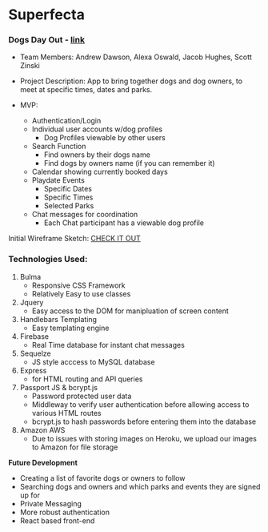 # Superfecta

### Dogs Day Out - [link](https://dogs-day-out.herokuapp.com/)

- Team Members: Andrew Dawson, Alexa Oswald, Jacob Hughes, Scott Zinski

- Project Description: App to bring together dogs and dog owners, to meet at specific times, dates and parks.

- MVP:
  - Authentication/Login
  - Individual user accounts w/dog profiles
    - Dog Profiles viewable by other users
  - Search Function
    - Find owners by their dogs name
    - Find dogs by owners name (if you can remember it)
  - Calendar showing currently booked days
  - Playdate Events
    - Specific Dates
    - Specific Times
    - Selected Parks 
  - Chat messages for coordination
    - Each Chat participant has a viewable dog profile
    
Initial Wireframe Sketch: [CHECK IT OUT](https://xd.adobe.com/view/f894ea2c-7a16-44b1-54c8-8606e70de2d0-8ea5/screen/082e648c-b3b5-4164-aa31-7324eb758f95/Calendar-Day/)

### Technologies Used: 
1. Bulma
    - Responsive CSS Framework
    - Relatively Easy to use classes
1. Jquery
    - Easy access to the DOM for manipluation of screen content
1. Handlebars Templating
    - Easy templating engine
1. Firebase
    - Real Time database for instant chat messages
1. Sequelze
    - JS style acccess to MySQL database
1. Express
    - for HTML routing and API queries
1. Passport JS & bcrypt.js
    - Password protected user data
    - Middleway to verify user authentication before allowing access to various HTML routes
    - bcrypt.js to hash passwords before entering them into the database
1. Amazon AWS
    - Due to issues with storing images on Heroku, we upload our images to Amazon for file storage

**Future Development**
- Creating a list of favorite dogs or owners to follow
- Searching dogs and owners and which parks and events they are signed up for
- Private Messaging
- More robust authentication 
- React based front-end 
    





